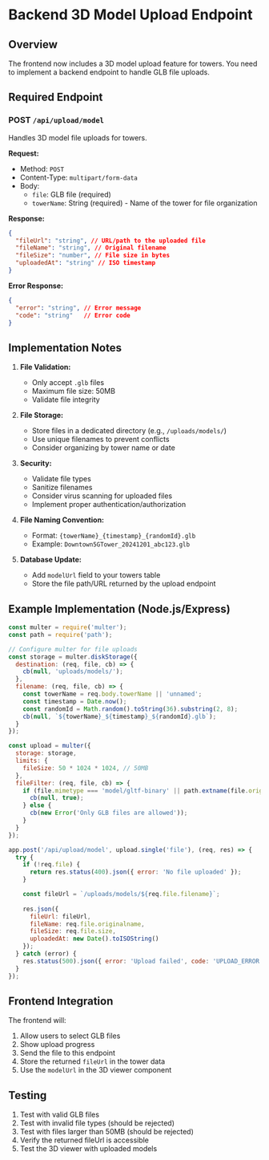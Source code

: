 # Backend 3D Model Upload Endpoint

## Overview
The frontend now includes a 3D model upload feature for towers. You need to implement a backend endpoint to handle GLB file uploads.

## Required Endpoint

### POST `/api/upload/model`
Handles 3D model file uploads for towers.

**Request:**
- Method: `POST`
- Content-Type: `multipart/form-data`
- Body:
  - `file`: GLB file (required)
  - `towerName`: String (required) - Name of the tower for file organization

**Response:**
```json
{
  "fileUrl": "string", // URL/path to the uploaded file
  "fileName": "string", // Original filename
  "fileSize": "number", // File size in bytes
  "uploadedAt": "string" // ISO timestamp
}
```

**Error Response:**
```json
{
  "error": "string", // Error message
  "code": "string"   // Error code
}
```

## Implementation Notes

1. **File Validation:**
   - Only accept `.glb` files
   - Maximum file size: 50MB
   - Validate file integrity

2. **File Storage:**
   - Store files in a dedicated directory (e.g., `/uploads/models/`)
   - Use unique filenames to prevent conflicts
   - Consider organizing by tower name or date

3. **Security:**
   - Validate file types
   - Sanitize filenames
   - Consider virus scanning for uploaded files
   - Implement proper authentication/authorization

4. **File Naming Convention:**
   - Format: `{towerName}_{timestamp}_{randomId}.glb`
   - Example: `Downtown5GTower_20241201_abc123.glb`

5. **Database Update:**
   - Add `modelUrl` field to your towers table
   - Store the file path/URL returned by the upload endpoint

## Example Implementation (Node.js/Express)

```javascript
const multer = require('multer');
const path = require('path');

// Configure multer for file uploads
const storage = multer.diskStorage({
  destination: (req, file, cb) => {
    cb(null, 'uploads/models/');
  },
  filename: (req, file, cb) => {
    const towerName = req.body.towerName || 'unnamed';
    const timestamp = Date.now();
    const randomId = Math.random().toString(36).substring(2, 8);
    cb(null, `${towerName}_${timestamp}_${randomId}.glb`);
  }
});

const upload = multer({
  storage: storage,
  limits: {
    fileSize: 50 * 1024 * 1024, // 50MB
  },
  fileFilter: (req, file, cb) => {
    if (file.mimetype === 'model/gltf-binary' || path.extname(file.originalname).toLowerCase() === '.glb') {
      cb(null, true);
    } else {
      cb(new Error('Only GLB files are allowed'));
    }
  }
});

app.post('/api/upload/model', upload.single('file'), (req, res) => {
  try {
    if (!req.file) {
      return res.status(400).json({ error: 'No file uploaded' });
    }

    const fileUrl = `/uploads/models/${req.file.filename}`;
    
    res.json({
      fileUrl: fileUrl,
      fileName: req.file.originalname,
      fileSize: req.file.size,
      uploadedAt: new Date().toISOString()
    });
  } catch (error) {
    res.status(500).json({ error: 'Upload failed', code: 'UPLOAD_ERROR' });
  }
});
```

## Frontend Integration

The frontend will:
1. Allow users to select GLB files
2. Show upload progress
3. Send the file to this endpoint
4. Store the returned `fileUrl` in the tower data
5. Use the `modelUrl` in the 3D viewer component

## Testing

1. Test with valid GLB files
2. Test with invalid file types (should be rejected)
3. Test with files larger than 50MB (should be rejected)
4. Verify the returned fileUrl is accessible
5. Test the 3D viewer with uploaded models
